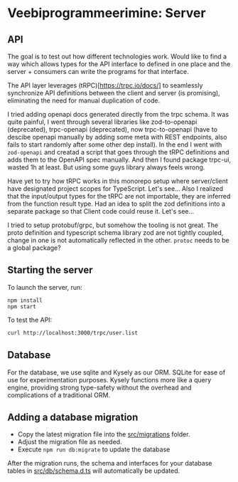 # Veebiprogrammeerimine: Server

## API

The goal is to test out how different technologies work. Would like to find a way which allows types for the API interface to defined in one place and the server + consumers can write the programs for that interface.

The API layer leverages (tRPC)[https://trpc.io/docs/] to seamlessly synchronize API definitions between the client and server (is promising), eliminating the need for manual duplication of code.

I tried adding openapi docs generated directly from the trpc schema. It was quite painful, I went through several libraries like zod-to-openapi (deprecated), trpc-openapi (deprecated), now trpc-to-openapi (have to descibe openapi manually by adding some meta with REST endpoints, also fails to start randomly after some other dep install). In the end I went with `zod-openapi` and creatad a script that goes through the tRPC definitions and adds them to the OpenAPI spec manually. And then I found package trpc-ui, wasted 1h at least. But using some guys library always feels wrong.

Have yet to try how tRPC works in this monorepo setup where server/client have designated project scopes for TypeScript. Let's see...
Also I realized that the input/output types for the tRPC are not importable, they are inferred from the function result type. Had an idea to split the zod definitions into a separate package so that Client code could reuse it. Let's see...

I tried to setup protobuf/grpc, but somehow the tooling is not great. The proto definition and typescript schema library zod are not tightly coupled, change in one is not automatically reflected in the other. `protoc` needs to be a global package?

## Starting the server

To launch the server, run:

```
npm install
npm start
```

To test the API:

```sh
curl http://localhost:3000/trpc/user.list
```

## Database

For the database, we use sqlite and Kysely as our ORM. SQLite for ease of use for experimentation purposes. Kysely functions more like a query engine, providing strong type-safety without the overhead and complications of a traditional ORM.

## Adding a database migration

- Copy the latest migration file into the [src/migrations](src/migrations) folder.
- Adjust the migration file as needed.
- Execute `npm run db:migrate` to update the database

After the migration runs, the schema and interfaces for your database tables in [src/db/schema.d.ts](src/db/schema.d.ts) will automatically be updated.
